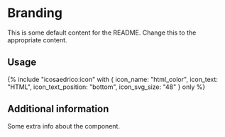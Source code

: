 # Branding

This is some default content for the README. Change this to the appropriate
content.

## Usage

{% include "icosaedrico:icon" with {
  icon_name: "html_color",
  icon_text: "HTML",
  icon_text_position: "bottom",
  icon_svg_size: "48"
} only %}

## Additional information

Some extra info about the component.
